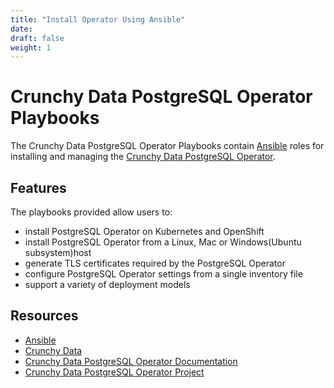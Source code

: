 ```yaml
---
title: "Install Operator Using Ansible"
date:
draft: false
weight: 1
---
```


# Crunchy Data PostgreSQL Operator Playbooks

The Crunchy Data PostgreSQL Operator Playbooks contain [Ansible](https://www.ansible.com/) 
roles for installing and managing the [Crunchy Data PostgreSQL Operator](https://access.crunchydata.com/documentation/postgres-operator/4.1.0/installation/install-with-ansible/).  

## Features

The playbooks provided allow users to:

* install PostgreSQL Operator on Kubernetes and OpenShift
* install PostgreSQL Operator from a Linux, Mac or Windows(Ubuntu subsystem)host
* generate TLS certificates required by the PostgreSQL Operator
* configure PostgreSQL Operator settings from a single inventory file
* support a variety of deployment models

## Resources

* [Ansible](https://www.ansible.com/)
* [Crunchy Data](https://www.crunchydata.com/)
* [Crunchy Data PostgreSQL Operator Documentation](https://crunchydata.github.io/postgres-operator/stable/)
* [Crunchy Data PostgreSQL Operator Project](https://github.com/CrunchyData/postgres-operator)
